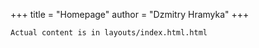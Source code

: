 +++
title = "Homepage"
author = "Dzmitry Hramyka"
+++

```
Actual content is in layouts/index.html.html
```
